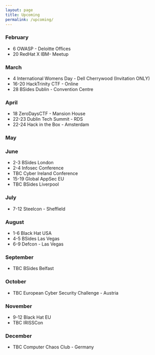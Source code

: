 ```yaml
---
layout: page
title: Upcoming
permalink: /upcoming/
---
```


### February 
- 6 OWASP - Deloitte Offices
- 20 RedHat X IBM- Meetup 

### March 
- 4 International Womens Day - Dell Cherrywood (Invitation ONLY)
- 16-20 HackTrinity CTF - Online
- 28 BSides Dublin - Convention Centre

### April 
- 18 ZeroDaysCTF - Mansion House
- 22-23 Dublin Tech Summit - RDS 
- 22-24 Hack in the Box - Amsterdam

### May

### June 
- 2-3 BSides London
- 2-4 Infosec Conference
- TBC Cyber Ireland Conference
- 15-19 Global AppSec EU
- TBC BSides Liverpool

### July 
- 7-12 Steelcon - Sheffield

### August 
- 1-6 Black Hat USA
- 4-5 BSides Las Vegas
- 6-9 Defcon - Las Vegas

### September 
- TBC BSides Belfast

### October 
- TBC European Cyber Security Challenge - Austria

### November
- 9-12 Black Hat EU
- TBC IRISSCon 

### December 
- TBC Computer Chaos Club - Germany

